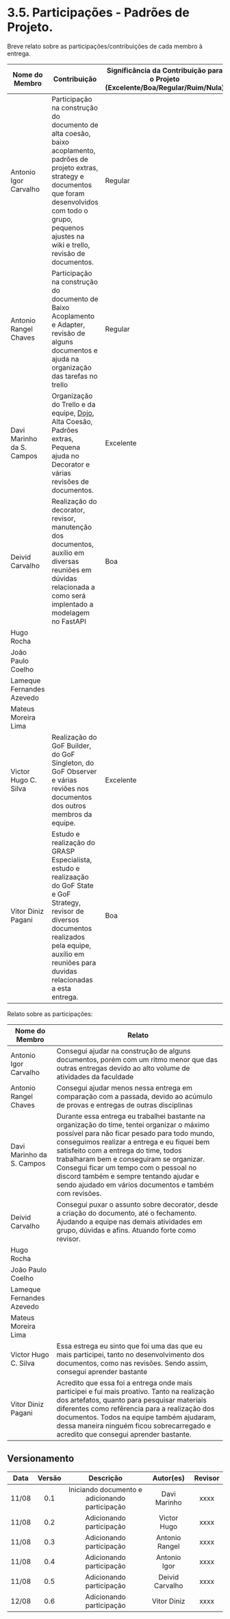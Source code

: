 # 3.5. Participações - Padrões de Projeto.

Breve relato sobre as participações/contribuições de cada membro à entrega.

| Nome do Membro            | Contribuição                                                                                                                                                                                                                                              | Significância da Contribuição para o Projeto (Excelente/Boa/Regular/Ruim/Nula) |
| ------------------------- | --------------------------------------------------------------------------------------------------------------------------------------------------------------------------------------------------------------------------------------------------------- | ------------------------------------------------------------------------------ |
| Antonio Igor Carvalho     | Participação na construção do documento de alta coesão, baixo acoplamento, padrões de projeto extras, strategy e documentos que foram desenvolvidos com todo o grupo, pequenos ajustes na wiki e trello, revisão de documentos. | Regular |
| Antonio Rangel Chaves     | Participação na construção do documento de Baixo Acoplamento e Adapter, revisão de alguns documentos e ajuda na organização das tarefas no trello  | Regular |
| Davi Marinho da S. Campos | Organização do Trello e da equipe, [Dojo](https://unbarqdsw2022-1.github.io/2022.1_G1_FGAvisos/#/PadroesDeProjeto/3.4.IniciativasExtras), Alta Coesão, Padrões extras, Pequena ajuda no Decorator e várias revisões de documentos.| Excelente |
| Deivid Carvalho           | Realização do decorator, revisor, manutenção dos documentos, auxílio em diversas reuniões em dúvidas relacionada a como será implentado a modelagem no FastAPI | Boa |
| Hugo Rocha                | | |
| João Paulo Coelho         | | |
| Lameque Fernandes Azevedo | | |
| Mateus Moreira Lima       | | |
| Victor Hugo C. Silva      | Realização do GoF Builder, do GoF Singleton, do GoF Observer e várias reviões nos documentos dos outros membros da equipe. | Excelente |
| Vitor Diniz Pagani        | Estudo e realização do GRASP Especialista, estudo e realizaação do GoF State e GoF Strategy, revisor de diversos documentos realizados pela equipe, auxílio em reuniões para duvidas relacionadas a esta entrega. | Boa |


Relato sobre as participações:

| Nome do Membro                    | Relato                                                                                                                                                                                                                                                                                                                                                                                                                                                                    |
| --------------------------------- | ------------------------------------------------------------------------------------------------------------------------------------------------------------------------------------------------------------------------------------------------------------------------------------------------------------------------------------------------------------------------------------------------------------------------------------------------------------------------- |
| Antonio Igor Carvalho     | Consegui ajudar na construção de alguns documentos, porém com um ritmo menor que das outras entregas devido ao alto volume de atividades da faculdade |
| Antonio Rangel Chaves     | Consegui ajudar menos nessa entrega em comparação com a passada, devido ao acúmulo de provas e entregas de outras disciplinas |
| Davi Marinho da S. Campos | Durante essa entrega eu trabalhei bastante na organização do time, tentei organizar o máximo possível para não ficar pesado para todo mundo, conseguimos realizar a entrega e eu fiquei bem satisfeito com a entrega do time, todos trabalharam bem e conseguiram se organizar. Consegui ficar um tempo com o pessoal no discord também e sempre tentando ajudar e sendo ajudado em vários documentos e também com revisões. |
| Deivid Carvalho           | Consegui puxar o assunto sobre decorator, desde a criação do documento, até o fechamento. Ajudando a equipe nas demais atividades em grupo, dúvidas e afins. Atuando forte como revisor.|
| Hugo Rocha                | |
| João Paulo Coelho         | |
| Lameque Fernandes Azevedo | |
| Mateus Moreira Lima       | |
| Victor Hugo C. Silva      | Essa estrega eu sinto que foi uma das que eu mais participei, tanto no desenvolvimento dos documentos, como nas revisões. Sendo assim, consegui aprender bastante |
| Vitor Diniz Pagani        | Acredito que essa foi a entrega onde mais participei e fui mais proativo. Tanto na realização dos artefatos, quanto para pesquisar materiais diferentes como refêrencia para a realização dos documentos. Todos na equipe também ajudaram, dessa maneira ninguém ficou sobrecarregado e acredito que consegui aprender bastante. |


## Versionamento

| Data  | Versão |                              Descrição                              |  Autor(es)   | Revisor |
| :---: | :----: | :-----------------------------------------------------------------: | :----------: | :-----: |
| 11/08 |  0.1   |              Iniciando documento e adicionando participação         |  Davi Marinho|  xxxx   |
| 11/08 |  0.2   |              Adicionando participação         |  Victor Hugo |  xxxx   |
| 11/08 | 0.3 | Adicionando participação | Antonio Rangel | xxxx |
| 11/08 | 0.4 | Adicionando participação | Antonio Igor | xxxx |
| 11/08 | 0.5 | Adicionando participação | Deivid Carvalho | xxxx |
| 12/08 | 0.6 | Adicionando participação | Vitor Diniz | xxxx |
